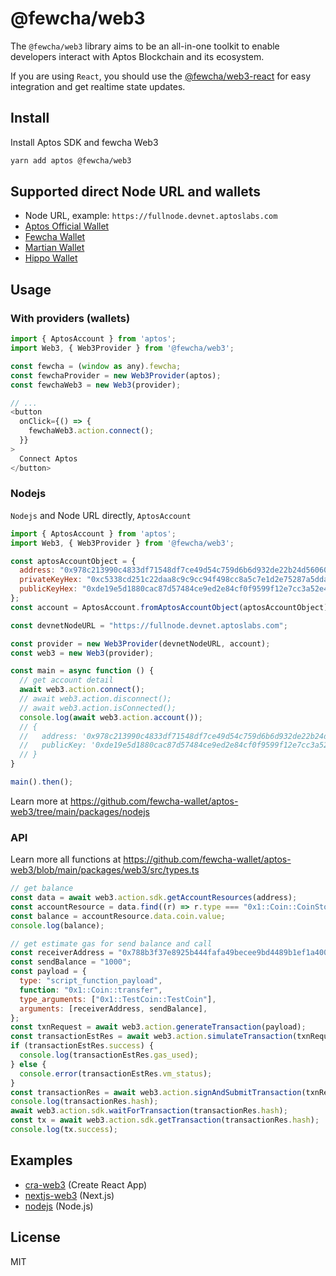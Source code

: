 # @fewcha/web3

The `@fewcha/web3` library aims to be an all-in-one toolkit to enable developers interact with Aptos Blockchain and its ecosystem.

If you are using `React`, you should use the [@fewcha/web3-react](https://github.com/fewcha-wallet/aptos-web3/tree/main/packages/web3-react) for easy integration and get realtime state updates.

## Install

Install Aptos SDK and fewcha Web3

```bash
yarn add aptos @fewcha/web3
```

## Supported direct Node URL and wallets

- Node URL, example: `https://fullnode.devnet.aptoslabs.com`
- [Aptos Official Wallet](https://github.com/aptos-labs/aptos-core/releases/tag/wallet-v0.1.1)
- [Fewcha Wallet](https://fewcha.app)
- [Martian Wallet](https://martianwallet.xyz/)
- [Hippo Wallet](https://github.com/hippospace/hippo-wallet)

## Usage

### With providers (wallets)

```js
import { AptosAccount } from 'aptos';
import Web3, { Web3Provider } from '@fewcha/web3';

const fewcha = (window as any).fewcha;
const fewchaProvider = new Web3Provider(aptos);
const fewchaWeb3 = new Web3(provider);

// ...
<button
  onClick={() => {
    fewchaWeb3.action.connect();
  }}
>
  Connect Aptos
</button>
```

### Nodejs

`Nodejs` and Node URL directly, `AptosAccount`

```js
import { AptosAccount } from 'aptos';
import Web3, { Web3Provider } from '@fewcha/web3';

const aptosAccountObject = {
  address: "0x978c213990c4833df71548df7ce49d54c759d6b6d932de22b24d56060b7af2aa",
  privateKeyHex: "0xc5338cd251c22daa8c9c9cc94f498cc8a5c7e1d2e75287a5dda91096fe64efa5de19e5d1880cac87d57484ce9ed2e84cf0f9599f12e7cc3a52e4e7657a763f2c",
  publicKeyHex: "0xde19e5d1880cac87d57484ce9ed2e84cf0f9599f12e7cc3a52e4e7657a763f2c",
};
const account = AptosAccount.fromAptosAccountObject(aptosAccountObject);

const devnetNodeURL = "https://fullnode.devnet.aptoslabs.com";

const provider = new Web3Provider(devnetNodeURL, account);
const web3 = new Web3(provider);

const main = async function () {
  // get account detail
  await web3.action.connect();
  // await web3.action.disconnect();
  // await web3.action.isConnected();
  console.log(await web3.action.account());
  // {
  //   address: '0x978c213990c4833df71548df7ce49d54c759d6b6d932de22b24d56060b7af2aa',
  //   publicKey: '0xde19e5d1880cac87d57484ce9ed2e84cf0f9599f12e7cc3a52e4e7657a763f2c'
  // }
}

main().then();
```

Learn more at https://github.com/fewcha-wallet/aptos-web3/tree/main/packages/nodejs

### API

Learn more all functions at https://github.com/fewcha-wallet/aptos-web3/blob/main/packages/web3/src/types.ts

```js
// get balance
const data = await web3.action.sdk.getAccountResources(address);
const accountResource = data.find((r) => r.type === "0x1::Coin::CoinStore<0x1::TestCoin::TestCoin>");
const balance = accountResource.data.coin.value;
console.log(balance);

// get estimate gas for send balance and call
const receiverAddress = "0x788b3f37e8925b444fafa49becee9bd4489b1ef1a4005fdd6eac47e4e6d71531";
const sendBalance = "1000";
const payload = {
  type: "script_function_payload",
  function: "0x1::Coin::transfer",
  type_arguments: ["0x1::TestCoin::TestCoin"],
  arguments: [receiverAddress, sendBalance],
};
const txnRequest = await web3.action.generateTransaction(payload);
const transactionEstRes = await web3.action.simulateTransaction(txnRequest);
if (transactionEstRes.success) {
  console.log(transactionEstRes.gas_used);
} else {
  console.error(transactionEstRes.vm_status);
}
const transactionRes = await web3.action.signAndSubmitTransaction(txnRequest);
console.log(transactionRes.hash);
await web3.action.sdk.waitForTransaction(transactionRes.hash);
const tx = await web3.action.sdk.getTransaction(transactionRes.hash);
console.log(tx.success);
```

## Examples

- [cra-web3](https://github.com/fewcha-wallet/aptos-web3/tree/main/packages/cra-web3) (Create React App)
- [nextjs-web3](https://github.com/fewcha-wallet/aptos-web3/tree/main/packages/nextjs-web3) (Next.js)
- [nodejs](https://github.com/fewcha-wallet/aptos-web3/tree/main/packages/nodejs) (Node.js)

## License

MIT
